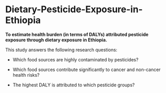 # Dietary-Pesticide-Exposure-in-Ethiopia

**To estimate health burden (in terms of DALYs) attributed pesticide exposure through dietary exposure in Ethiopia.**

This study answers the following research questions:

-   Which food sources are highly contaminated by pesticides?

-   Which food sources contribute significantly to cancer and non-cancer health risks?

-   The highest DALY is attributed to which pesticide groups?

